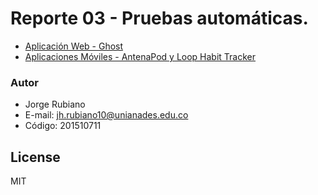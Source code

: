 # Reporte 03 - Pruebas automáticas.

* [Aplicación Web - Ghost]
* [Aplicaciones Móviles - AntenaPod y Loop Habit Tracker]

### Autor

* Jorge Rubiano
* E-mail: jh.rubiano10@unianades.edu.co
* Código: 201510711


License
----
MIT

[Aplicación Web - Ghost]:https://github.com/jhrubiano10/pruebas_automaticas/tree/master/reporte_03/aplicativo_web
[Aplicaciones Móviles - AntenaPod y Loop Habit Tracker]:https://github.com/jhrubiano10/pruebas_automaticas/tree/master/reporte_03/aplicaciones_moviles
